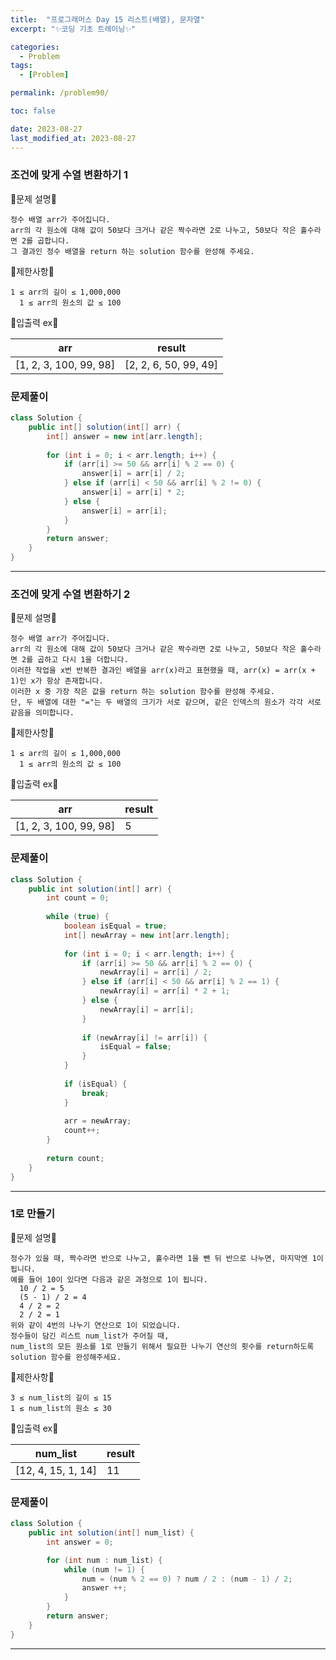 ```yaml
---
title:  "프로그래머스 Day 15 리스트(배열), 문자열"
excerpt: "✨코딩 기초 트레이닝✨"

categories:
  - Problem
tags:
  - [Problem]

permalink: /problem90/

toc: false

date: 2023-08-27
last_modified_at: 2023-08-27
---
```


### 조건에 맞게 수열 변환하기 1

💫문제 설명💫

```
정수 배열 arr가 주어집니다.
arr의 각 원소에 대해 값이 50보다 크거나 같은 짝수라면 2로 나누고, 50보다 작은 홀수라면 2를 곱합니다.
그 결과인 정수 배열을 return 하는 solution 함수를 완성해 주세요.
```

💫제한사항💫

```
1 ≤ arr의 길이 ≤ 1,000,000
  1 ≤ arr의 원소의 값 ≤ 100
```

💫입출력 ex💫

|arr|result|
|---|---|
|[1, 2, 3, 100, 99, 98]|[2, 2, 6, 50, 99, 49]|

### 문제풀이

```java
class Solution {
    public int[] solution(int[] arr) {
        int[] answer = new int[arr.length];
        
        for (int i = 0; i < arr.length; i++) {
            if (arr[i] >= 50 && arr[i] % 2 == 0) {
                answer[i] = arr[i] / 2;
            } else if (arr[i] < 50 && arr[i] % 2 != 0) {
                answer[i] = arr[i] * 2;
            } else {
                answer[i] = arr[i];
            }
        }
        return answer;
    }
}
```

<hr>

### 조건에 맞게 수열 변환하기 2

💫문제 설명💫

```
정수 배열 arr가 주어집니다.
arr의 각 원소에 대해 값이 50보다 크거나 같은 짝수라면 2로 나누고, 50보다 작은 홀수라면 2를 곱하고 다시 1을 더합니다.
이러한 작업을 x번 반복한 결과인 배열을 arr(x)라고 표현했을 때, arr(x) = arr(x + 1)인 x가 항상 존재합니다.
이러한 x 중 가장 작은 값을 return 하는 solution 함수를 완성해 주세요.
단, 두 배열에 대한 "="는 두 배열의 크기가 서로 같으며, 같은 인덱스의 원소가 각각 서로 같음을 의미합니다.
```

💫제한사항💫

```
1 ≤ arr의 길이 ≤ 1,000,000
  1 ≤ arr의 원소의 값 ≤ 100
```

💫입출력 ex💫

|arr|result|
|---|---|
|[1, 2, 3, 100, 99, 98]|5|

### 문제풀이

```java
class Solution {
    public int solution(int[] arr) {
        int count = 0;
        
        while (true) {
            boolean isEqual = true;
            int[] newArray = new int[arr.length];
            
            for (int i = 0; i < arr.length; i++) {
                if (arr[i] >= 50 && arr[i] % 2 == 0) {
                    newArray[i] = arr[i] / 2;
                } else if (arr[i] < 50 && arr[i] % 2 == 1) {
                    newArray[i] = arr[i] * 2 + 1;
                } else {
                    newArray[i] = arr[i];
                }
                
                if (newArray[i] != arr[i]) {
                    isEqual = false;
                }
            }
            
            if (isEqual) {
                break;
            }
            
            arr = newArray;
            count++;
        }
        
        return count;
    }
}
```

<hr>

### 1로 만들기

💫문제 설명💫

```
정수가 있을 때, 짝수라면 반으로 나누고, 홀수라면 1을 뺀 뒤 반으로 나누면, 마지막엔 1이 됩니다.
예를 들어 10이 있다면 다음과 같은 과정으로 1이 됩니다.
  10 / 2 = 5
  (5 - 1) / 2 = 4
  4 / 2 = 2
  2 / 2 = 1
위와 같이 4번의 나누기 연산으로 1이 되었습니다.
정수들이 담긴 리스트 num_list가 주어질 때,
num_list의 모든 원소를 1로 만들기 위해서 필요한 나누기 연산의 횟수를 return하도록 solution 함수를 완성해주세요.
```

💫제한사항💫

```
3 ≤ num_list의 길이 ≤ 15
1 ≤ num_list의 원소 ≤ 30
```

💫입출력 ex💫

|num_list|result|
|---|---|
|[12, 4, 15, 1, 14]|11|

### 문제풀이

```java
class Solution {
    public int solution(int[] num_list) {
        int answer = 0;

        for (int num : num_list) {
            while (num != 1) {
                num = (num % 2 == 0) ? num / 2 : (num - 1) / 2;
                answer ++;
            }
        }
        return answer;
    }
}
```

<hr>
